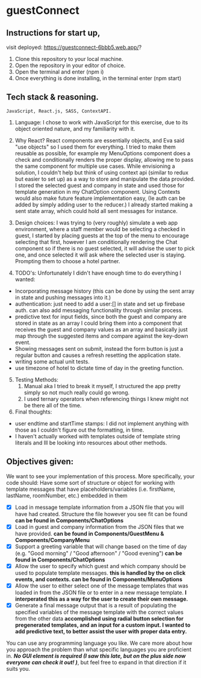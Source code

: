 # guestConnect

## Instructions for start up,

visit deployed: https://guestconnect-6bbb5.web.app/?

1. Clone this repository to your local machine.
2. Open the repository in your editor of choice.
3. Open the terminal and enter (npm i)
4. Once everything is done installing, in the terminal enter (npm start)

## Tech stack & reasoning.

    JavaScript, React.js, SASS, ContextAPI.

1.  Language:
    I chose to work with JavaScript for this exercise, due to its object oriented nature, and my familiarity with it.

2.  Why React?
    React components are essentially objects, and Eva said "use objects" so I used them for everything. I tried to make them reusable as possible, for example my MenuOptions component does a check and conditionally renders the proper display, allowing me to pass the same component for multiple use cases. While envisioning a solution, I couldn't help but think of using context api (similar to redux but easier to set up) as a way to store and manipulate the data provided. I stored the selected guest and company in state and used those for template generation in my ChatOption component. Using Contexts would also make future feature implementation easy, (Ie auth can be added by simply adding user to the reducer.) I already started making a sent state array, which could hold all sent messages for instance.

3.  Design choices:
    I was trying to (very roughly) simulate a web app environment, where a staff member would be selecting a checked in guest, I started by placing guests at the top of the menu to encourage selecting that first, however I am conditionally rendering the Chat component so if there is no guest selected, it will advise the user to pick one, and once selected it will ask where the selected user is staying. Prompting them to choose a hotel partner.

4.  TODO's: Unfortunately I didn't have enough time to do everything I wanted:

- Incorporating message history (this can be done by using the sent array in state and pushing messages into it.)
- authentication: just need to add a user:[] in state and set up firebase auth. can also add messaging functionality through similar process.
- predictive text for input fields, since both the guest and company are stored in state as an array I could bring them into a component that receives the guest and company values as an array and basically just map through the suggested items and compare against the key-down event.
- Showing messages sent on submit, instead the form button is just a regular button and causes a refresh resetting the application state.
- writing some actual unit tests.
- use timezone of hotel to dictate time of day in the greeting function.

5. Testing Methods:
   1. Manual aka I tried to break it myself, I structured the app pretty simply so not much really could go wrong.
   2. I used ternary operators when referencing things I knew might not be there all of the time.
6. Final thoughts:

- user endtime and startTime stamps: I did not implement anything with those as I couldn't figure out the formatting, in time.
- I haven't actually worked with templates outside of template string literals and Ill be looking into resources about other methods.

## Objectives given:

We want to see your implementation of this process. More specifically, your code should:
Have some sort of structure or object for working with template messages that have placeholders/variables (i.e. firstName, lastName,
roomNumber, etc.) embedded in them

- [x] Load in message template information from a JSON file that you will have had created. Structure the file however you see fit can be found
        **can be found in  Components/ChatOptions**
- [x] Load in guest and company information from the JSON files that we have provided.
        **can be found in Components/GuestMenu & Components/CompanyMenu**
- [x] Support a greeting variable that will change based on the time of day (e.g. "Good morning" / "Good afternoon" / "Good evening")
        **can be found in  Components/ChatOptions**
- [x] Allow the user to specify which guest and which company should be used to populate template messages.
         **this is handled by the on click events, and contexts. can be found in Components/MenuOptions**
- [x] Allow the user to either select one of the message templates that was loaded in from the JSON file or to enter in a new message template.
         **I interperated this as a way for the user to create their own message.**
- [x] Generate a final message output that is a result of populating the specified variables of the message template with the correct values from the other data
         **accomplished using radial button selection for pregenerated templates, and an input for a custom input. I wanted to add predictive text, to better assist the user       with proper data entry.** 

You can use any programming language you like. We care more about how you approach the problem than what specific languages you are
proficient in. ***No GUI element is required (I saw this late, but on the plus side now everyone can check it out! )***, but feel free to expand in that direction if it suits you.

